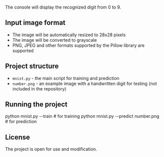 The console will display the recognized digit from 0 to 9.

## Input image format

- The image will be automatically resized to 28x28 pixels
- The image will be converted to grayscale
- PNG, JPEG and other formats supported by the Pillow library are supported

## Project structure

- `mnist.py` - the main script for training and prediction
- `number.png` - an example image with a handwritten digit for testing (not included in the repository)

## Running the project
python mnist.py --train # for training
python mnist.py --predict number.png # for prediction

## License

The project is open for use and modification.